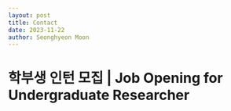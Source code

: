 ```yaml
---
layout: post
title: Contact
date: 2023-11-22
author: Seonghyeon Moon
---
```


# 학부생 인턴 모집 \| Job Opening for Undergraduate Researcher

<!-- ### 모집 공고 \| Job Opening  
- QR Code: <img src="{{ site.baseurl }}/img/contact/job_opening_20231122.png" style="width:300px" alt="QR Code">  

### 입학지원서 양식 \| Application Form for Admission  
- URL: https://me-qr.com/uyb1m7wh  
- QR Code: <img src="{{ site.baseurl }}/img/contact/ipmlab_personal_statement_template.png" style="width:300px" alt="QR Code">   -->